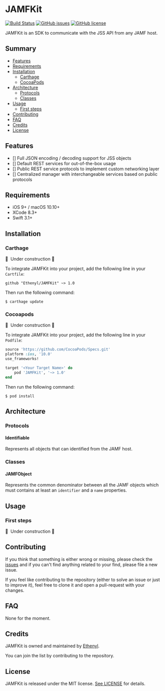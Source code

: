 # JAMFKit #

[![Build Status](https://travis-ci.org/Ethenyl/JAMFKit.svg?branch=master)](https://travis-ci.org/Ethenyl/JAMFKit)
[![GitHub issues](https://img.shields.io/github/issues/Ethenyl/JAMFKit.svg)](https://github.com/Ethenyl/JAMFKit/issues)
[![GitHub license](https://img.shields.io/github/license/Ethenyl/JAMFKit.svg)](https://github.com/Ethenyl/JAMFKit/blob/master/LICENSE)

JAMFKit is an SDK to communicate with the JSS API from any JAMF host.

## Summary ##

- [Features](#features)
- [Requirements](#requirements)
- [Installation](#installation)
  - [Carthage](#carthage)
  - [CocoaPods](#cocoapods)
- [Architecture](#architecture)
  - [Protocols](#protocols)
  - [Classes](#classes)
- [Usage](#usage)
  - [First steps](#first-steps)
- [Contributing](#contributing)
- [FAQ](#faq)
- [Credits](#credits)
- [License](#license)

## Features ##

- [] Full JSON encoding / decoding support for JSS objects
- [] Default REST services for out-of-the-box usage
- [] Public REST service protocols to implement custom networking layer
- [] Centralized manager with interchangeable services based on public protocols

## Requirements ##

- iOS 9+ / macOS 10.10+
- XCode 8.3+
- Swift 3.1+

## Installation ##

### Carthage ###

🚧 &nbsp;Under construction 🚧

To integrate JAMFKit into your project, add the following line in your `Cartfile`:

```ogdl
github "Ethenyl/JAMFKit" ~> 1.0
```

Then run the following command:

`$ carthage update`

### Cocoapods ###

🚧 &nbsp;Under construction 🚧

To integrate JAMFKit into your project, add the following line in your `Podfile`:

```ruby
source 'https://github.com/CocoaPods/Specs.git'
platform :ios, '10.0'
use_frameworks!

target '<Your Target Name>' do
    pod 'JAMFKit', '~> 1.0'
end
```

Then run the following command:

`$ pod install`

## Architecture ##

### Protocols ###

#### Identifiable ####

Represents all objects that can identified from the JAMF host.

### Classes ###

#### JAMFObject ####

Represents the common denominator between all the JAMF objects which must contains at least an `identifier` and a `name` properties.

## Usage ##

### First steps ###

🚧 &nbsp;Under construction 🚧

## Contributing ##

If you think that something is either wrong or missing, please check the [issues](https://github.com/Ethenyl/JAMFKit/issues) and if you can't find anything related to your find, please file a new issue.

If you feel like contributing to the repository (either to solve an issue or just to improve it), feel free to clone it and open a pull-request with your changes.

## FAQ ##

None for the moment.

## Credits ##

JAMFKit is owned and maintained by [Ethenyl](https://github.com/Ethenyl).

You can join the list by contributing to the repository.

## License ##

JAMFKit is released under the MIT license. [See LICENSE](https://github.com/Ethenyl/JAMFKit/blob/master/LICENSE) for details.